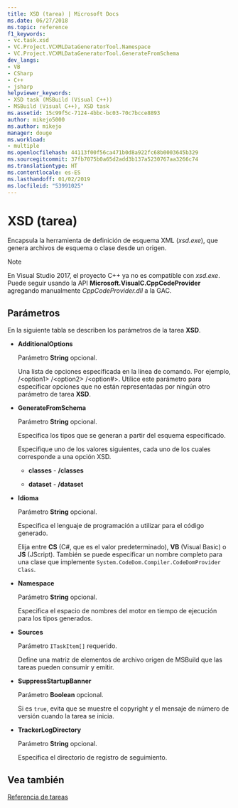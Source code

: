 ```yaml
---
title: XSD (tarea) | Microsoft Docs
ms.date: 06/27/2018
ms.topic: reference
f1_keywords:
- vc.task.xsd
- VC.Project.VCXMLDataGeneratorTool.Namespace
- VC.Project.VCXMLDataGeneratorTool.GenerateFromSchema
dev_langs:
- VB
- CSharp
- C++
- jsharp
helpviewer_keywords:
- XSD task (MSBuild (Visual C++))
- MSBuild (Visual C++), XSD task
ms.assetid: 15c99f5c-7124-4bbc-bc03-70c7bcce8893
author: mikejo5000
ms.author: mikejo
manager: douge
ms.workload:
- multiple
ms.openlocfilehash: 44113f00f56ca471b0d8a922fc68b0003645b329
ms.sourcegitcommit: 37fb7075b0a65d2add3b137a5230767aa3266c74
ms.translationtype: HT
ms.contentlocale: es-ES
ms.lasthandoff: 01/02/2019
ms.locfileid: "53991025"
---
```

# <a name="xsd-task"></a>XSD (tarea)
Encapsula la herramienta de definición de esquema XML (*xsd.exe*), que genera archivos de esquema o clase desde un origen.  

> [!NOTE]
> En Visual Studio 2017, el proyecto C++ ya no es compatible con *xsd.exe*. Puede seguir usando la API **Microsoft.VisualC.CppCodeProvider** agregando manualmente *CppCodeProvider.dll* a la GAC. 
  
## <a name="parameters"></a>Parámetros  
 En la siguiente tabla se describen los parámetros de la tarea **XSD**.  
  
-   **AdditionalOptions**  
  
     Parámetro **String** opcional.  
  
     Una lista de opciones especificada en la línea de comando. Por ejemplo, /\<option1> /\<option2> /\<option#>. Utilice este parámetro para especificar opciones que no están representadas por ningún otro parámetro de tarea **XSD**.  
  
-   **GenerateFromSchema**  
  
     Parámetro **String** opcional.  
  
     Especifica los tipos que se generan a partir del esquema especificado.  
  
     Especifique uno de los valores siguientes, cada uno de los cuales corresponde a una opción XSD.  
  
    -   **classes** - **/classes**  
  
    -   **dataset** - **/dataset**  
  
-   **Idioma**  
  
     Parámetro **String** opcional.  
  
     Especifica el lenguaje de programación a utilizar para el código generado.  
  
     Elija entre **CS** (C#, que es el valor predeterminado), **VB** (Visual Basic) o **JS** (JScript). También se puede especificar un nombre completo para una clase que implemente `System.CodeDom.Compiler.CodeDomProvider Class`.  
  
-   **Namespace**  
  
     Parámetro **String** opcional.  
  
     Especifica el espacio de nombres del motor en tiempo de ejecución para los tipos generados.  
  
-   **Sources**  
  
     Parámetro `ITaskItem[]` requerido.  
  
     Define una matriz de elementos de archivo origen de MSBuild que las tareas pueden consumir y emitir.  
  
-   **SuppressStartupBanner**  
  
     Parámetro **Boolean** opcional.  
  
     Si es `true`, evita que se muestre el copyright y el mensaje de número de versión cuando la tarea se inicia.   
  
-   **TrackerLogDirectory**  
  
     Parámetro **String** opcional.  
  
     Especifica el directorio de registro de seguimiento.  
  
## <a name="see-also"></a>Vea también  
 [Referencia de tareas](../msbuild/msbuild-task-reference.md)
